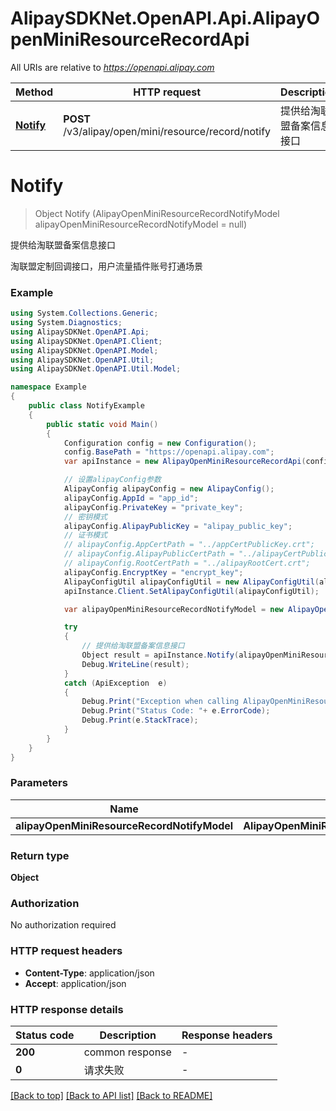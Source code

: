 # AlipaySDKNet.OpenAPI.Api.AlipayOpenMiniResourceRecordApi

All URIs are relative to *https://openapi.alipay.com*

Method | HTTP request | Description
------------- | ------------- | -------------
[**Notify**](AlipayOpenMiniResourceRecordApi.md#notify) | **POST** /v3/alipay/open/mini/resource/record/notify | 提供给淘联盟备案信息接口


<a name="notify"></a>
# **Notify**
> Object Notify (AlipayOpenMiniResourceRecordNotifyModel alipayOpenMiniResourceRecordNotifyModel = null)

提供给淘联盟备案信息接口

淘联盟定制回调接口，用户流量插件账号打通场景

### Example
```csharp
using System.Collections.Generic;
using System.Diagnostics;
using AlipaySDKNet.OpenAPI.Api;
using AlipaySDKNet.OpenAPI.Client;
using AlipaySDKNet.OpenAPI.Model;
using AlipaySDKNet.OpenAPI.Util;
using AlipaySDKNet.OpenAPI.Util.Model;

namespace Example
{
    public class NotifyExample
    {
        public static void Main()
        {
            Configuration config = new Configuration();
            config.BasePath = "https://openapi.alipay.com";
            var apiInstance = new AlipayOpenMiniResourceRecordApi(config);

            // 设置alipayConfig参数
            AlipayConfig alipayConfig = new AlipayConfig();
            alipayConfig.AppId = "app_id";
            alipayConfig.PrivateKey = "private_key";
            // 密钥模式
            alipayConfig.AlipayPublicKey = "alipay_public_key";
            // 证书模式
            // alipayConfig.AppCertPath = "../appCertPublicKey.crt";
            // alipayConfig.AlipayPublicCertPath = "../alipayCertPublicKey_RSA2.crt";
            // alipayConfig.RootCertPath = "../alipayRootCert.crt";
            alipayConfig.EncryptKey = "encrypt_key";
            AlipayConfigUtil alipayConfigUtil = new AlipayConfigUtil(alipayConfig);
            apiInstance.Client.SetAlipayConfigUtil(alipayConfigUtil);

            var alipayOpenMiniResourceRecordNotifyModel = new AlipayOpenMiniResourceRecordNotifyModel(); // AlipayOpenMiniResourceRecordNotifyModel |  (optional) 

            try
            {
                // 提供给淘联盟备案信息接口
                Object result = apiInstance.Notify(alipayOpenMiniResourceRecordNotifyModel);
                Debug.WriteLine(result);
            }
            catch (ApiException  e)
            {
                Debug.Print("Exception when calling AlipayOpenMiniResourceRecordApi.Notify: " + e.Message );
                Debug.Print("Status Code: "+ e.ErrorCode);
                Debug.Print(e.StackTrace);
            }
        }
    }
}
```

### Parameters

Name | Type | Description  | Notes
------------- | ------------- | ------------- | -------------
 **alipayOpenMiniResourceRecordNotifyModel** | **AlipayOpenMiniResourceRecordNotifyModel**|  | [optional] 

### Return type

**Object**

### Authorization

No authorization required

### HTTP request headers

 - **Content-Type**: application/json
 - **Accept**: application/json


### HTTP response details
| Status code | Description | Response headers |
|-------------|-------------|------------------|
| **200** | common response |  -  |
| **0** | 请求失败 |  -  |

[[Back to top]](#) [[Back to API list]](../README.md#documentation-for-api-endpoints) [[Back to README]](../README.md)

